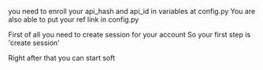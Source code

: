 you need to enroll your api_hash and api_id in variables at config.py 
You are also able to put your ref link in config.py

First of all you need to create session for your account 
So your first step is 'create session'

Right after that you can start soft
